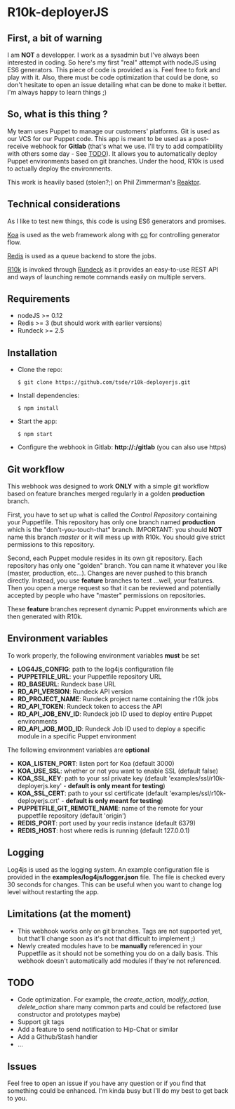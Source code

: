 # R10k-deployerJS


## First, a bit of warning

I am **NOT** a developper. I work as a sysadmin but I've always been interested in coding. So here's my first "real" attempt with nodeJS using ES6 generators.
This piece of code is provided as is. Feel free to fork and play with it. Also, there must be code optimization that could be done, so don't hesitate to open an issue detailing what can be done to make it better. I'm always happy to learn things ;)


## So, what is this thing ?

My team uses Puppet to manage our customers' platforms. Git is used as our VCS for our Puppet code. This app is meant to be used as a post-receive webhook for **Gitlab** (that's what we use. I'll try to add compatibility with others some day - See [TODO](#todo)). It allows you to automatically deploy Puppet environments based on git branches. Under the hood, R10k is used to actually deploy the environments.

This work is heavily based (stolen?;) on Phil Zimmerman's [Reaktor](https://github.com/pzim/reaktor).


## Technical considerations

As I like to test new things, this code is using ES6 generators and promises.

[Koa](https://github.com/koajs/koa) is used as the web framework along with [co](https://github.com/tj/co) for controlling generator flow.

[Redis](http://redis.io/) is used as a queue backend to store the jobs.

[R10k](https://github.com/puppetlabs/r10k) is invoked through [Rundeck](http://rundeck.org/) as it provides an easy-to-use REST API and ways of launching remote commands easily on multiple servers.


## Requirements

  - nodeJS >= 0.12
  - Redis >= 3 (but should work with earlier versions)
  - Rundeck >= 2.5


## Installation

  - Clone the repo:

        $ git clone https://github.com/tsde/r10k-deployerjs.git

  - Install dependencies:

        $ npm install

  - Start the app:

        $ npm start

  - Configure the webhook in Gitlab: **http://<hostname>:<port>/gitlab** (you can also use https)


## Git workflow

This webhook was designed to work **ONLY** with a simple git workflow based on feature branches merged regularly in a golden **production** branch.

First, you have to set up what is called the *Control Repository* containing your Puppetfile. This repository has only one branch named **production** which is the "don't-you-touch-that" branch. IMPORTANT: you should **NOT** name this branch *master* or it will mess up with R10k. You should give strict permissions to this repository.

Second, each Puppet module resides in its own git repository. Each repository has only one "golden" branch. You can name it whatever you like (master, production, etc...). Changes are never pushed to this branch directly. Instead, you use **feature** branches to test ...well, your features. Then you open a merge request so that it can be reviewed and potentially accepted by people who have "master" permissions on repositories.

These **feature** branches represent dynamic Puppet environments which are then generated with R10k.


## Environment variables

To work properly, the following environment variables **must** be set

  - **LOG4JS\_CONFIG**: path to the log4js configuration file
  - **PUPPETFILE\_URL**: your Puppetfile repository URL
  - **RD\_BASEURL**: Rundeck base URL
  - **RD\_API\_VERSION**: Rundeck API version
  - **RD\_PROJECT\_NAME**: Rundeck project name containing the r10k jobs
  - **RD\_API\_TOKEN**: Rundeck token to access the API
  - **RD\_API\_JOB\_ENV\_ID**: Rundeck job ID used to deploy entire Puppet environments
  - **RD\_API\_JOB\_MOD\_ID**: Rundeck Job ID used to deploy a specific module in a specific Puppet environment

The following environment variables are **optional**

  - **KOA_LISTEN_PORT**: listen port for Koa (default 3000)
  - **KOA_USE_SSL**: whether or not you want to enable SSL (default false)
  - **KOA_SSL_KEY**: path to your ssl private key (default 'examples/ssl/r10k-deployerjs.key' - **default is only meant for testing**)
  - **KOA_SSL_CERT**: path to your ssl certificate (default 'examples/ssl/r10k-deployerjs.crt' - **default is only meant for testing**)
  - **PUPPETFILE_GIT_REMOTE_NAME**: name of the remote for your puppetfile repository (default 'origin')
  - **REDIS_PORT**: port used by your redis instance (default 6379)
  - **REDIS_HOST**: host where redis is running (default 127.0.0.1)


## Logging

Log4js is used as the logging system. An example configuration file is provided in the **examples/log4js/logger.json** file. The file is checked every 30 seconds for changes. This can be useful when you want to change log level without restarting the app.


## Limitations (at the moment)

  - This webhook works only on git branches. Tags are not supported yet, but that'll change soon as it's not that difficult to implement ;)
  - Newly created modules have to be **manually** referenced in your Puppetfile as it should not be something you do on a daily basis. This webhook doesn't automatically add modules if they're not referenced.


## TODO

  - Code optimization. For example, the *create_action*, *modify_action*, *delete_action* share many common parts and could be refactored (use constructor and prototypes maybe)
  - Support git tags
  - Add a feature to send notification to Hip-Chat or similar
  - Add a Github/Stash handler
  - ...


## Issues

Feel free to open an issue if you have any question or if you find that something could be enhanced. I'm kinda busy but I'll do my best to get back to you.

